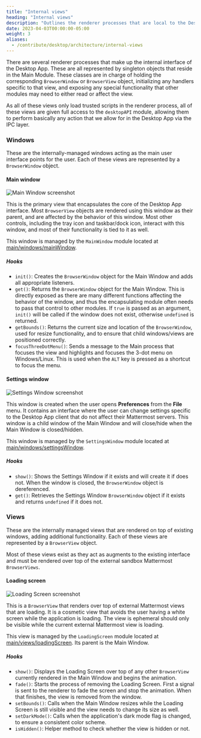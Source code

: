 ```yaml
---
title: "Internal views"
heading: "Internal views"
description: "Outlines the renderer processes that are local to the Desktop App."
date: 2023-04-03T00:00:00-05:00
weight: 3
aliases:
  - /contribute/desktop/architecture/internal-views
---
```


There are several renderer processes that make up the internal interface of the Desktop App. These are all represented by singleton objects that reside in the Main Module. These classes are in charge of holding the corresponding `BrowserWindow` or `BrowserView` object, initializing any handlers specific to that view, and exposing any special functionality that other modules may need to either read or affect the view.

As all of these views only load trusted scripts in the renderer process, all of these views are given full access to the `desktopAPI` module, allowing them to perform basically any action that we allow for in the Desktop App via the IPC layer.

### Windows

These are the internally-managed windows acting as the main user interface points for the user. Each of these views are represented by a `BrowserWindow` object.

#### Main window

![Main Window screenshot](main-window.png)

This is the primary view that encapsulates the core of the Desktop App interface. Most `BrowserView` objects are rendered using this window as their parent, and are affected by the behavior of this window. Most other controls, including the tray icon and taskbar/dock icon, interact with this window, and most of their functionality is tied to it as well.

This window is managed by the `MainWindow` module located at [main/windows/mainWindow](https://github.com/mattermost/desktop/blob/master/src/main/windows/mainWindow.ts).

##### Hooks
- `init()`: Creates the `BrowserWindow` object for the Main Window and adds all appropriate listeners.
- `get()`: Returns the `BrowserWindow` object for the Main Window. This is directly exposed as there are many different functions affecting the behavior of the window, and thus the encapsulating module often needs to pass that control to other modules. If `true` is passed as an argument, `init()` will be called if the window does not exist, otherwise `undefined` is returned.
- `getBounds()`: Returns the current size and location of the `BrowserWindow`, used for resize functionality, and to ensure that child windows/views are positioned correctly.
- `focusThreeDotMenu()`: Sends a message to the Main process that focuses the view and highlights and focuses the 3-dot menu on Windows/Linux. This is used when the `ALT` key is pressed as a shortcut to focus the menu.

#### Settings window

![Settings Window screenshot](settings-window.png)

This window is created when the user opens **Preferences** from the **File** menu. It contains an interface where the user can change settings specific to the Desktop App client that do not affect their Mattermost servers. This window is a child window of the Main Window and will close/hide when the Main Window is closed/hidden.

This window is managed by the `SettingsWindow` module located at [main/windows/settingsWindow](https://github.com/mattermost/desktop/blob/master/src/main/windows/settingsWindow.ts).

##### Hooks
- `show()`: Shows the Settings Window if it exists and will create it if does not. When the window is closed, the `BrowserWindow` object is dereferenced.
- `get()`: Retrieves the Settings Window `BrowserWindow` object if it exists and returns `undefined` if it does not.

### Views

These are the internally managed views that are rendered on top of existing windows, adding additional functionality. Each of these views are represented by a `BrowserView` object.

Most of these views exist as they act as augments to the existing interface and must be rendered over top of the external sandbox Mattermost `BrowserViews`.

#### Loading screen

![Loading Screen screenshot](loading-screen.png)

This is a `BrowserView` that renders over top of external Mattermost views that are loading. It is a cosmetic view that avoids the user having a white screen while the application is loading. The view is ephemeral should only be visible while the current external Mattermost view is loading.

This view is managed by the `LoadingScreen` module located at [main/views/loadingScreen](https://github.com/mattermost/desktop/blob/master/src/main/views/loadingScreen.ts). Its parent is the Main Window.

##### Hooks
- `show()`: Displays the Loading Screen over top of any other `BrowserView` currently rendered in the Main Window and begins the animation.
- `fade()`: Starts the process of removing the Loading Screen. First a signal is sent to the renderer to fade the screen and stop the animation. When that finishes, the view is removed from the window.
- `setBounds()`: Calls when the Main Window resizes while the Loading Screen is still visible and the view needs to change its size as well.
- `setDarkMode()`: Calls when the application's dark mode flag is changed, to ensure a consistent color scheme.
- `isHidden()`: Helper method to check whether the view is hidden or not.